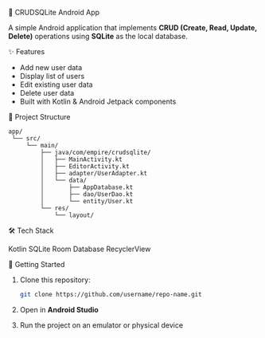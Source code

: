 📱 CRUDSQLite Android App

A simple Android application that implements **CRUD (Create, Read, Update, Delete)** operations using **SQLite** as the local database.

✨ Features

* Add new user data
* Display list of users
* Edit existing user data
* Delete user data
* Built with Kotlin & Android Jetpack components

 📂 Project Structure

```
app/
 └── src/
     └── main/
         ├── java/com/empire/crudsqlite/
         │   ├── MainActivity.kt
         │   ├── EditorActivity.kt
         │   ├── adapter/UserAdapter.kt
         │   └── data/
         │       ├── AppDatabase.kt
         │       ├── dao/UserDao.kt
         │       └── entity/User.kt
         └── res/
             └── layout/
```

 🛠 Tech Stack

Kotlin
SQLite
Room Database
RecyclerView

🚀 Getting Started

1. Clone this repository:

   ```bash
   git clone https://github.com/username/repo-name.git
   ```
2. Open in **Android Studio**
3. Run the project on an emulator or physical device
